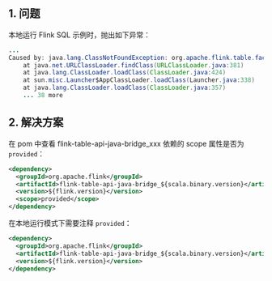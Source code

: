 ## 1. 问题

本地运行 Flink SQL 示例时，抛出如下异常：
```java
...
Caused by: java.lang.ClassNotFoundException: org.apache.flink.table.factories.StreamTableSourceFactory
	at java.net.URLClassLoader.findClass(URLClassLoader.java:381)
	at java.lang.ClassLoader.loadClass(ClassLoader.java:424)
	at sun.misc.Launcher$AppClassLoader.loadClass(Launcher.java:338)
	at java.lang.ClassLoader.loadClass(ClassLoader.java:357)
	... 38 more
```

## 2. 解决方案

在 pom 中查看 flink-table-api-java-bridge_xxx 依赖的 scope 属性是否为 `provided`：
```xml
<dependency>
  <groupId>org.apache.flink</groupId>
  <artifactId>flink-table-api-java-bridge_${scala.binary.version}</artifactId>
  <version>${flink.version}</version>
  <scope>provided</scope>
</dependency>
```
在本地运行模式下需要注释 `provided`：
```xml
<dependency>
  <groupId>org.apache.flink</groupId>
  <artifactId>flink-table-api-java-bridge_${scala.binary.version}</artifactId>
  <version>${flink.version}</version>
</dependency>
```
